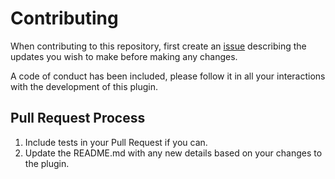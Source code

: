 # Contributing

When contributing to this repository, first create an
[issue](https://github.com/frankolson/obsidian-tomorrows-daily-note/issues)
describing the updates you wish to make before making any changes.

A code of conduct has been included, please follow it in all your interactions
with the development of this plugin.

## Pull Request Process

1. Include tests in your Pull Request if you can.
2. Update the README.md with any new details based on your changes to the plugin.
